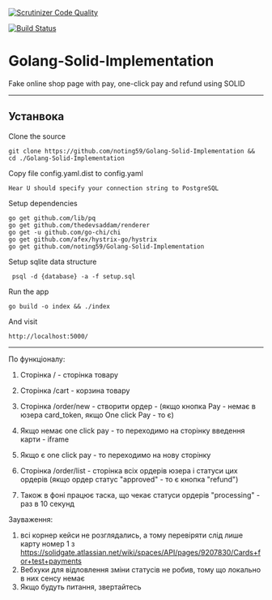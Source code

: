 [![Scrutinizer Code Quality](https://scrutinizer-ci.com/g/noting59/Golang-Solid-Implementation/badges/quality-score.png?b=master)](https://scrutinizer-ci.com/g/noting59/Golang-Solid-Implementation/?branch=master)

[![Build Status](https://scrutinizer-ci.com/g/noting59/Golang-Solid-Implementation/badges/build.png?b=master)](https://scrutinizer-ci.com/g/noting59/Golang-Solid-Implementation/build-status/master)

# Golang-Solid-Implementation
Fake online shop page with pay, one-click pay and refund using SOLID

----------
Устанвока
-------

Clone the source

    git clone https://github.com/noting59/Golang-Solid-Implementation && cd ./Golang-Solid-Implementation

Copy file config.yaml.dist to config.yaml
  
    Hear U should specify your connection string to PostgreSQL

Setup dependencies

    go get github.com/lib/pq
    go get github.com/thedevsaddam/renderer
    go get -u github.com/go-chi/chi
    go get github.com/afex/hystrix-go/hystrix
    go get github.com/noting59/Golang-Solid-Implementation

Setup sqlite data structure

     psql -d {database} -a -f setup.sql 

Run the app

    go build -o index && ./index

And visit

    http://localhost:5000/

----------

По функціоналу:

1. Сторінка / - сторінка товару
2. Сторінка /cart - корзина товару
3. Сторінка /order/new - створити ордер - (якщо кнопка Pay - немає в юзера card_token, якщо One click Pay - то є)
4. Якщо немає one click pay - то переходимо на сторінку введення карти - iframe
5. Якщо є one click pay - то переходимо на нову сторінку
6. Сторінка /order/list - сторінка всіх ордерів юзера і статуси цих ордерів (якщо ордер статус "approved" - то є кнопка "refund")

7. Також в фоні працює таска, що чекає статуси ордерів "processing" - раз в 10 секунд

Зауваження:
1. всі корнер кейси не розглядались, а тому перевіряти слід лише карту номер 1 з https://solidgate.atlassian.net/wiki/spaces/API/pages/9207830/Cards+for+test+payments
2. Вебхуки для відловлення зміни статусів не робив, тому що локально в них сенсу немає
3. Якщо будуть питання, звертайтесь
